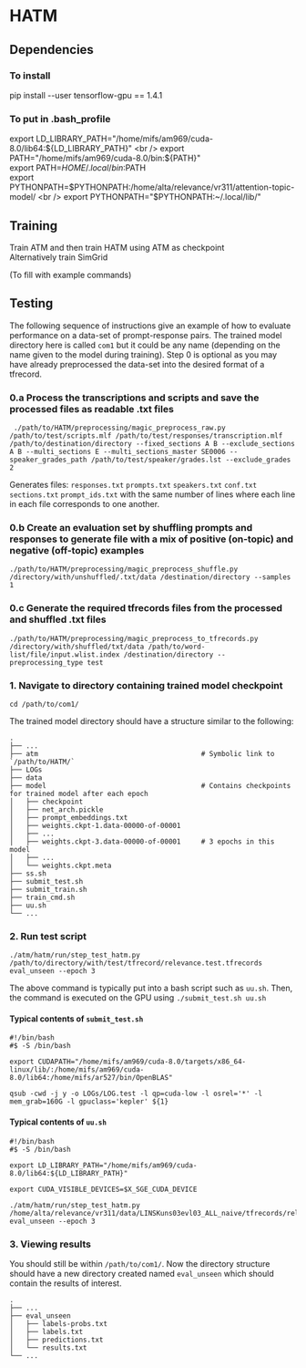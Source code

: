 # HATM

## Dependencies

### To install
pip install --user tensorflow-gpu == 1.4.1

### To put in .bash_profile
export LD_LIBRARY_PATH="/home/mifs/am969/cuda-8.0/lib64:${LD_LIBRARY_PATH}" <br />
export PATH="/home/mifs/am969/cuda-8.0/bin:${PATH}" <br />
export PATH=$HOME/.local/bin:$PATH <br />
export PYTHONPATH=$PYTHONPATH:/home/alta/relevance/vr311/attention-topic-model/ <br />
export PYTHONPATH="$PYTHONPATH:~/.local/lib/" <br />

## Training

Train ATM and then train HATM using ATM as checkpoint <br />
Alternatively train SimGrid <br />

(To fill with example commands)

## Testing

The following sequence of instructions give an example of how to evaluate performance on a data-set of prompt-response pairs.
The trained model directory here is called `com1` but it could be any name (depending on the name given to the model during training).
Step 0 is optional as you may have already preprocessed the data-set into the desired format of a tfrecord.

### 0.a Process the transcriptions and scripts and save the processed files as readable .txt files

```
 ./path/to/HATM/preprocessing/magic_preprocess_raw.py /path/to/test/scripts.mlf /path/to/test/responses/transcription.mlf /path/to/destination/directory --fixed_sections A B --exclude_sections A B --multi_sections E --multi_sections_master SE0006 --speaker_grades_path /path/to/test/speaker/grades.lst --exclude_grades 2
```
Generates files:
`responses.txt` `prompts.txt` `speakers.txt` `conf.txt` `sections.txt` `prompt_ids.txt`
with the same number of lines where each line in each file corresponds to one another.

### 0.b Create an evaluation set by shuffling prompts and responses to generate file with a mix of positive (on-topic) and negative (off-topic) examples

```
./path/to/HATM/preprocessing/magic_preprocess_shuffle.py /directory/with/unshuffled/.txt/data /destination/directory --samples 1
```

### 0.c Generate the required tfrecords files from the processed and shuffled .txt files

```
./path/to/HATM/preprocessing/magic_preprocess_to_tfrecords.py /directory/with/shuffled/txt/data /path/to/word-list/file/input.wlist.index /destination/directory --preprocessing_type test
```

### 1. Navigate to directory containing trained model checkpoint

```
cd /path/to/com1/
```

The trained model directory should have a structure similar to the following:

    .
    ├── ...
    ├── atm                                        # Symbolic link to `/path/to/HATM/`
    ├── LOGs
    ├── data
    ├── model                                      # Contains checkpoints for trained model after each epoch
    │   ├── checkpoint          
    │   ├── net_arch.pickle
    │   ├── prompt_embeddings.txt
    │   ├── weights.ckpt-1.data-00000-of-00001
    │   ├── ...
    │   ├── weights.ckpt-3.data-00000-of-00001     # 3 epochs in this model
    │   ├── ...
    │   └── weights.ckpt.meta
    ├── ss.sh
    ├── submit_test.sh
    ├── submit_train.sh
    ├── train_cmd.sh
    ├── uu.sh
    └── ...

### 2. Run test script

```
./atm/hatm/run/step_test_hatm.py /path/to/directory/with/test/tfrecord/relevance.test.tfrecords eval_unseen --epoch 3
```

The above command is typically put into a bash script such as `uu.sh`. Then, the command is executed on the GPU using `./submit_test.sh uu.sh`

#### Typical contents of `submit_test.sh`

```
#!/bin/bash
#$ -S /bin/bash

export CUDAPATH="/home/mifs/am969/cuda-8.0/targets/x86_64-linux/lib/:/home/mifs/am969/cuda-8.0/lib64:/home/mifs/ar527/bin/OpenBLAS"

qsub -cwd -j y -o LOGs/LOG.test -l qp=cuda-low -l osrel='*' -l mem_grab=160G -l gpuclass='kepler' ${1}
```

#### Typical contents of `uu.sh`

```
#!/bin/bash
#$ -S /bin/bash

export LD_LIBRARY_PATH="/home/mifs/am969/cuda-8.0/lib64:${LD_LIBRARY_PATH}"

export CUDA_VISIBLE_DEVICES=$X_SGE_CUDA_DEVICE

./atm/hatm/run/step_test_hatm.py /home/alta/relevance/vr311/data/LINSKuns03evl03_ALL_naive/tfrecords/relevance.test.tfrecords eval_unseen --epoch 3

```

### 3. Viewing results

You should still be within `/path/to/com1/`. Now the directory structure should have a new directory created named `eval_unseen` which should contain the results of interest.

    .
    ├── ...
    ├── eval_unseen                                      
    │   ├── labels-probs.txt
    │   ├── labels.txt
    │   ├── predictions.txt
    │   └── results.txt
    └── ...
